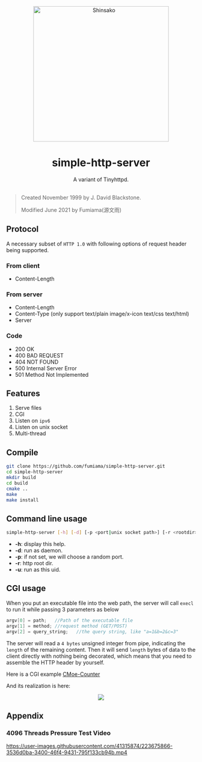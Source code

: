 <div align="center">
  <img src=".github/shinsako.jpg" width = "360" height = "360" alt="Shinsako"><br>
  <h1>simple-http-server</h1>
  A variant of Tinyhttpd.<br><br>
</div>

> Created November 1999 by J. David Blackstone.
> 
> Modified June 2021 by Fumiama(源文雨)

## Protocol
A necessary subset of `HTTP 1.0` with following options of request header being supported.

### From client
- Content-Length

### From server
- Content-Length
- Content-Type (only support text/plain image/x-icon text/css text/html)
- Server

### Code
- 200 OK
- 400 BAD REQUEST
- 404 NOT FOUND
- 500 Internal Server Error
- 501 Method Not Implemented

## Features
1. Serve files
2. CGI
3. Listen on `ipv6`
4. Listen on unix socket
5. Multi-thread

## Compile
```bash
git clone https://github.com/fumiama/simple-http-server.git
cd simple-http-server
mkdir build
cd build
cmake ..
make
make install
```

## Command line usage
```bash
simple-http-server [-h] [-d] [-p <port|unix socket path>] [-r <rootdir>] [-u <uid>]
```

- **-h**:  display this help.
- **-d**:  run as daemon.
- **-p**:  if not set, we will choose a random port.
- **-r**:  http root dir.
- **-u**:  run as this uid.

## CGI usage
When you put an executable file into the web path, the server will call `execl` to run it while passing 3 parameters as below

```c
argv[0] = path;   //Path of the executable file
argv[1] = method; //request method (GET/POST)
argv[2] = query_string;   //the query string, like "a=1&b=2&c=3"
```

The server will read a `4 bytes` unsigned integer from pipe, indicating the `length` of the remaining content. Then it will send `length` bytes of data to the client directly with nothing being decorated, which means that you need to assemble the HTTP header by yourself.

Here is a CGI example [CMoe-Counter](https://github.com/fumiama/CMoe-Counter)

And its realization is here:

<div align=center> <a href="#"> <img src="https://counter.seku.su/cmoe?name=shttps&theme=gb" /> </a> </div>

## Appendix
### 4096 Threads Pressure Test Video

https://user-images.githubusercontent.com/41315874/223675866-3536d0ba-3400-46f4-9431-795f133cb94b.mp4
